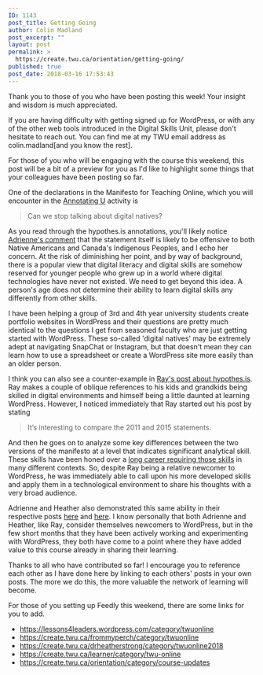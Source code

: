 ```yaml
---
ID: 1143
post_title: Getting Going
author: Colin Madland
post_excerpt: ""
layout: post
permalink: >
  https://create.twu.ca/orientation/getting-going/
published: true
post_date: 2018-03-16 17:53:43
---
```

Thank you to those of you who have been posting this week! Your insight and wisdom is much appreciated.

If you are having difficulty with getting signed up for WordPress, or with any of the other web tools introduced in the Digital Skills Unit, please don't hesitate to reach out. You can find me at my TWU email address as colin.madland[and you know the rest].

For those of you who will be engaging with the course this weekend, this post will be a bit of a preview for you as I'd like to highlight some things that your colleagues have been posting so far.

One of the declarations in the Manifesto for Teaching Online, which you will encounter in the <a href="https://create.twu.ca/orientation/digital-skills/annotating-u/" target="_blank" rel="noopener">Annotating U</a> activity is

<blockquote>Can we stop talking about digital natives?</blockquote>

As you read through the hypothes.is annotations, you'll likely notice <a href="https://hyp.is/E7CXoidGEeiJsQPJFNWI7g/onlineteachingmanifesto.wordpress.com/the-text/">Adrienne's comment</a> that the statement itself is likely to be offensive to both Native Americans and Canada's Indigenous Peoples, and I echo her concern. At the risk of diminishing her point, and by way of background, there is a popular view that digital literacy and digital skills are somehow reserved for younger people who grew up in a world where digital technologies have never not existed. We need to get beyond this idea. A person's age does not determine their ability to learn digital skills any differently from other skills.

I have been helping a group of 3rd and 4th year university students create portfolio websites in WordPress and their questions are pretty much identical to the questions I get from seasoned faculty who are just getting started with WordPress. These so-called 'digital natives' may be extremely adept at navigating SnapChat or Instagram, but that doesn't mean they can learn how to use a spreadsheet or create a WordPress site more easily than an older person.

I think you can also see a counter-example in <a href="https://create.twu.ca/frommyperch/2018/03/15/reflections-on-using-hypothes-is/" target="_blank" rel="noopener">Ray's post about hypothes.is</a>. Ray makes a couple of oblique references to his kids and grandkids being skilled in digital environments and himself being a little daunted at learning WordPress. However, I noticed immediately that Ray started out his post by stating

<blockquote>It’s interesting to compare the 2011 and 2015 statements.</blockquote>

And then he goes on to analyze some key differences between the two versions of the manifesto at a level that indicates significant analytical skill. These skills have been honed over a <a href="https://create.twu.ca/frommyperch/2018/03/15/my-introduction/" target="_blank" rel="noopener">long career requiring those skills</a> in many different contexts. So, despite Ray being a relative newcomer to WordPress, he was immediately able to call upon his more developed skills and apply them in a technological environment to share his thoughts with a very broad audience.

Adrienne and Heather also demonstrated this same ability in their respective posts <a href="https://create.twu.ca/learner/2018/03/14/hypothes-is-in-action/" target="_blank" rel="noopener">here</a> and <a href="https://create.twu.ca/drheatherstrong/2018/03/14/curating-u-reflection/" target="_blank" rel="noopener">here</a>. I know personally that both Adrienne and Heather, like Ray, consider themselves newcomers to WordPress, but in the few short months that they have been actively working and experimenting with WordPress, they both have come to a point where they have added value to this course already in sharing their learning.

Thanks to all who have contributed so far! I encourage you to reference each other as I have done here by linking to each others' posts in your own posts. The more we do this, the more valuable the network of learning will become.

For those of you setting up Feedly this weekend, there are some links for you to add.

<ul>
    <li><a href="https://lessons4leaders.wordpress.com/category/twuonline/feed">https://lessons4leaders.wordpress.com/category/twuonline</a></li>
    <li><a href="https://create.twu.ca/frommyperch/category/twuonline">https://create.twu.ca/frommyperch/category/twuonline</a></li>
    <li><a href="https://create.twu.ca/drheatherstrong/category/twuonline2018">https://create.twu.ca/drheatherstrong/category/twuonline2018</a></li>
    <li><a href="https://create.twu.ca/learner/category/twu-online">https://create.twu.ca/learner/category/twu-online</a></li>
    <li><a href="https://create.twu.ca/orientation/category/course-updates">https://create.twu.ca/orientation/category/course-updates</a></li>
</ul>